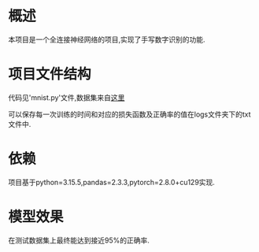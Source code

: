 # 概述

本项目是一个全连接神经网络的项目,实现了手写数字识别的功能.

# 项目文件结构

代码见'mnist.py'文件,数据集来自[这里](https://github.com/RethinkFun/DeepLearning/blob/master/chapter8/data/mnist.zip)

可以保存每一次训练的时间和对应的损失函数及正确率的值在logs文件夹下的txt文件中.

# 依赖

项目基于python=3.15.5,pandas=2.3.3,pytorch=2.8.0+cu129实现.

# 模型效果

在测试数据集上最终能达到接近95%的正确率.